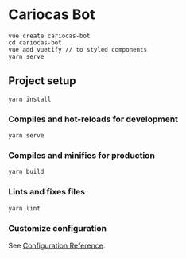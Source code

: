 # Cariocas Bot

```console
vue create cariocas-bot
cd cariocas-bot
vue add vuetify // to styled components
yarn serve
```

## Project setup

```
yarn install
```

### Compiles and hot-reloads for development

```
yarn serve
```

### Compiles and minifies for production

```
yarn build
```

### Lints and fixes files

```
yarn lint
```

### Customize configuration

See [Configuration Reference](https://cli.vuejs.org/config/).
